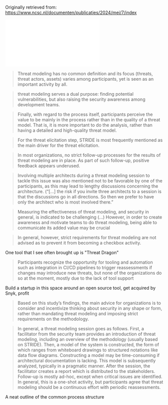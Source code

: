 Originally retrieved from: https://www.ncsc.nl/documenten/publicaties/2024/mei/7/index

![](attachments/Threat%20Modeling%20KU%20Leuven.pdf)

> Threat modeling has no common definition and its focus (threats, threat actors, assets) varies among participants, yet is seen as an important activity by all.

> threat modeling serves a dual purpose: finding potential vulnerabilities, but also raising the security awareness among development teams.

>Finally, with regard to the process itself, participants perceive the value to be mainly in the process rather than in the quality of a threat model. That is, it is more important to do the analysis, rather than having a detailed and high-quality threat model.

> For the threat elicitation step, STRIDE is most frequently mentioned as the main driver for the threat elicitation.

> In most organizations, no strict follow-up processes for the results of threat modeling are in place. As part of such follow-up, positive feedback appears underused.

> Involving multiple architects during a threat modeling session to tackle this issue was also mentioned not to be favorable by one of the participants, as this may lead to lengthy discussions concerning the architecture. (“[...] the risk if you invite three architects to a session is that the discussions go in all directions. So then we prefer to have only the architect who is most involved there.”

> Measuring the effectiveness of threat modeling, and security in general, is indicated to be challenging (...) However, in order to create awareness and motivate teams to do threat modeling, being able to communicate its added value may be crucial

>In general, however, strict requirements for threat modeling are not advised as to prevent it from becoming a checkbox activity.

One tool that I see often brought up is "Threat Dragon"

> Participants recognize the opportunity for tooling and automation such as integration in CI/CD pipelines to trigger reassessments if changes may introduce new threats, but none of the organizations do so at the moment, mostly due to the lack of tool support

Build a startup in this space around an open source tool, get acquired by Snyk, profit

> Based on this study’s findings, the main advice for organizations is to consider and incentivize thinking about security in any shape or form, rather than mandating threat modeling and imposing strict requirements on the methodology.

> In general, a threat modeling session goes as follows. First, a facilitator from the security team provides an introduction of threat modeling, including an overview of the methodology (usually based on STRIDE). Then, a model of the system is constructed, the form of which ranges from whiteboard drawings to structured notations like data flow diagrams. Constructing a model may be time-consuming if architectural documentation is lacking. This model is subsequently analyzed, typically in a pragmatic manner. After the session, the facilitator creates a report which is distributed to the stakeholders. Follow-up is mostly ad-hoc, except when critical issues are identified. In general, this is a one-shot activity, but participants agree that threat modeling should be a continuous effort with periodic reassessments.

A neat outline of the common process structure